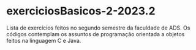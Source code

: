 # exerciciosBasicos-2-2023.2
Lista de exercícios feitos no segundo semestre da faculdade de ADS.
Os códigos contemplam os assuntos de programação orientada a objetos
feitos na linguagem C e Java. 
